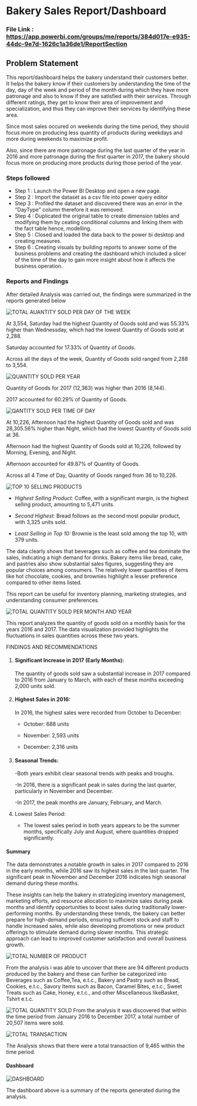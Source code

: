 
# Bakery Sales Report/Dashboard

### File Link : https://app.powerbi.com/groups/me/reports/384d017e-e935-44dc-9e7d-1626c1a36de1/ReportSection

## Problem Statement

This report/dashboard helps the bakery understand their customers better. It helps the bakery know if their customers by understanding the time of the day, day of the week and period of the month during which they have more patronage and also to know if they are satisfied with their services. Through different ratings, they get to know their  area of improvement and specialization, and thus they can improve their services by identifying these area. 

Since most sales occured on weekends during the time period, they should focus more on producing less quantity of products during weekdays and more during weekends to maximize profit. 

Also, since there are more patronage during the last quarter of the year in 2016 and more patronage during the first quarter in 2017, the bakery should focus more on producing more products during those period of the year.


### Steps followed 

- Step 1 : Launch the Power BI Desktop and open a new page.
- Step 2 : Import the dataset as a csv file into power query editor
- Step 3 : Profiled the dataset and discovered there was an error in the "DayType" column therefore it was removed.
- Step 4 : Duplicated the original table to create dimension tables and modifying them by ceating conditional columns and linking them with the fact table hence, modelling.
- Step 5 : Closed and loaded the data back to the power bi desktop and creating measures. 
- Step 6 : Creating visuals by building reports to answer some of the business problems and creating the dashboard which included a slicer of the time of the day to gain more insight about how it affects the business operation.
          


### Reports and Findings 
After detailed Analysis was carried out, the findings were summarized in the reports generated below 


![TOTAL AUANTITY SOLD PER DAY OF THE WEEK](https://github.com/omaksounds/omaksounds/assets/172240838/8f647051-c4da-4bdd-90c0-3d1eab387f56)


        
At 3,554, Saturday had the highest Quantity of Goods sold and was 55.33% higher than Wednessday, which had the lowest Quantity of Goods sold at 2,288.

Saturday accounted for 17.33% of Quantity of Goods.

Across all the days of the week, Quantity of Goods sold ranged from 2,288 to 3,554.




![QUANTITY SOLD PER YEAR](https://github.com/omaksounds/omaksounds/assets/172240838/b964d167-c2c9-4cf9-a2cc-133dbf7def74)


        
 Quantity of Goods for 2017 (12,363) was higher than 2016 (8,144).
 
 2017 accounted for 60.29% of Quantity of Goods.
 
         
 
 ![QANTITY SOLD PER TIME OF DAY](https://github.com/omaksounds/omaksounds/assets/172240838/86e658bd-8240-494c-a950-131e597d0586)



 
 At 10,226, Afternoon had the highest Quantity of Goods sold and was 28,305.56% higher than Night, which had the lowest Quantity of Goods sold at 36.
 
 Afternoon had the highest Quantity of Goods sold at 10,226, followed by Morning, Evening, and Night.
 
Afternoon accounted for 49.87% of Quantity of Goods.
    
 Across all 4 Time of Day, Quantity of Goods ranged from 36 to 10,226.
 
 
 
![TOP 10 SELLING PRODUCTS](https://github.com/omaksounds/omaksounds/assets/172240838/b9399667-9ffa-491a-a7f5-6f73533e76ff)

 
 - *Highest Selling Product:* Coffee, with a significant margin, is the highest selling product, amounting to 5,471 units.

- *Second Highest:* Bread follows as the second most popular product, with 3,325 units sold.

- *Least Selling in Top 10:* Brownie is the least sold among the top 10, with 379 units.





The data clearly shows that beverages such as coffee and tea dominate the sales, indicating a high demand for drinks. Bakery items like bread, cake, and pastries also show substantial sales figures, suggesting they are popular choices among consumers. The relatively lower quantities of items like hot chocolate, cookies, and brownies highlight a lesser preference compared to other items listed.



This report can be useful for inventory planning, marketing strategies, and understanding consumer preferences.
 
 
![TOTAL QUANTITY SOLD PER MONTH AND YEAR](https://github.com/omaksounds/omaksounds/assets/172240838/e9788b9a-ca1c-4244-8811-c27e9b349018)

This report analyzes the quantity of goods sold on a monthly basis for the years 2016 and 2017. The data visualization provided highlights the fluctuations in sales quantities across these two years.



FINDINGS AND RECOMMENDATIONS


1. #### Significant Increase in 2017 (Early Months):

   The quantity of goods sold saw a substantial increase in 2017 compared to 2016 from January to March, with each of these months exceeding 2,000 units sold.



2. #### Highest Sales in 2016:

   In 2016, the highest sales were recorded from October to December:

     - October: 688 units

     - November: 2,593 units

     - December: 2,316 units



3. #### Seasonal Trends:

   -Both years exhibit clear seasonal trends with peaks and troughs.

   -In 2016, there is a significant peak in sales during the last quarter, particularly in November and December.

   -In 2017, the peak months are January, February, and March.



4. Lowest Sales Period:

   - The lowest sales period in both years appears to be the summer months, specifically July and August, where quantities dropped significantly.





#### Summary

The data demonstrates a notable growth in sales in 2017 compared to 2016 in the early months, while 2016 saw its highest sales in the last quarter. The significant peak in November and December 2016 indicates high seasonal demand during these months.



These insights can help the bakery in strategizing inventory management, marketing efforts, and resource allocation to maximize sales during peak months and identify opportunities to boost sales during traditionally lower-performing months. By understanding these trends, the bakery can better prepare for high-demand periods, ensuring sufficient stock and staff to handle increased sales, while also developing promotions or new product offerings to stimulate demand during slower months. This strategic approach can lead to improved customer satisfaction and overall business growth.



![TOTAL NUMBER OF PRODUCT](https://github.com/omaksounds/omaksounds/assets/172240838/4dd2d6c1-ce0e-47d4-9598-eb135129f986)

From the analysis i was able to uncover that there are 94 different products produced by the bakery and these can further be categorized into Beverages such as Coffee,Tea, e.t.c., Bakery and Pastry such as Bread, Cookies, e.t.c., Savory Items such as Bacon, Caramel Bites, e.t.c., Sweet Treats such as Cake, Honey, e.t.c., and other Miscellaneous likeBasket, Tshirt e.t.c.

 

 
![TOTAL QUANTITY SOLD](https://github.com/omaksounds/omaksounds/assets/172240838/32146bfd-1fec-42ec-bbf5-0f436d07a15e)
From the analysis it was discovered that within the time period from January 2016 to December 2017, a total number of 20,507 items were sold.


![TOTAL TRANSACTION](https://github.com/omaksounds/omaksounds/assets/172240838/398c1c7d-4e8b-4eac-8ae5-08118793600b)

The Analysis shows that there were a total transaction of 9,465 within the time period.


#### Dashboard
![DASHBOARD](https://github.com/omaksounds/omaksounds/assets/172240838/fc9bd880-bd14-4c2c-befe-58f20ce2cf22)

The dashboard above is a summary of the reports generated during the analysis.

